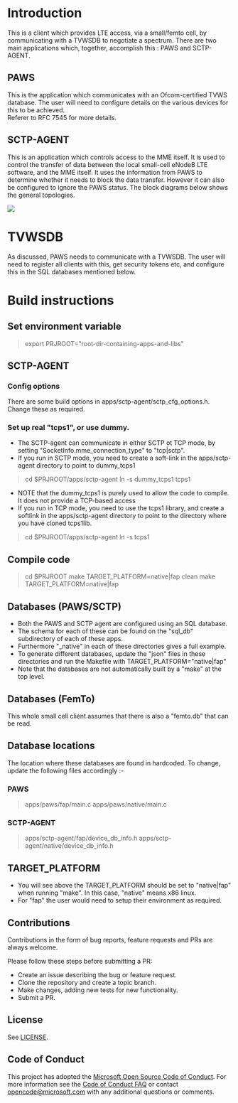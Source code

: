 
# Introduction
This is a client which provides LTE access, via a small/femto cell, by communicating with a TVWSDB to negotiate a spectrum.   There are two main applications which, together, accomplish this : PAWS and SCTP-AGENT.

## PAWS
This is the application which communicates with an Ofcom-certified TVWS database.  The user will need to configure details on the various devices for this to be achieved.  
Referer to RFC 7545 for more details.

## SCTP-AGENT 
This is an application which controls access to the MME itself.   It is used to control the transfer of data between the local small-cell eNodeB LTE software, and the MME itself.
It uses the information from PAWS to determine whether it needs to block the data transfer.  However it can also be configured to ignore the PAWS status.
The block diagrams below shows the general topologies.
 
![](https://github.com/Microsoft/SpectrumDBClient/blob/master/topology.JPG)

# TVWSDB
As discussed, PAWS needs to communicate with a TVWSDB.  The user will need to register all clients with this, get security tokens etc, and configure this in the SQL databases mentioned below.

# Build instructions

## Set environment variable
> export PRJROOT="root-dir-containing-apps-and-libs"

## SCTP-AGENT
### Config options
There are some build options in apps/sctp-agent/sctp_cfg_options.h.   Change these as required.
### Set up real "tcps1", or use dummy.
+ The SCTP-agent can communicate in either SCTP ot TCP mode, by setting "SocketInfo.mme_connection_type" to "tcp|sctp".
+ If you run in SCTP mode, you need to create a soft-link in the apps/sctp-agent directory to point to dummy_tcps1
> cd $PRJROOT/apps/sctp-agent
> ln -s dummy_tcps1 tcps1
+ NOTE that the dummy_tcps1 is purely used to allow the code to compile.  It does not provide a TCP-based access
+ If you run in TCP mode, you need to use the tcps1 library, and create a softlink in the apps/sctp-agent directory to point to the directory where you have cloned tcps1lib.
> cd $PRJROOT/apps/sctp-agent
> ln -s <tcps1lib-directory> tcps1


## Compile code
> cd $PRJROOT
> make TARGET_PLATFORM=native|fap clean
> make TARGET_PLATFORM=native|fap 


## Databases (PAWS/SCTP)
+ Both the PAWS and SCTP agent are configured using an SQL database.
+ The schema for each of these can be found on the "sql_db" subdirectory of each of these apps. 
+ Furthermore "<app>_native" in each of these directories gives a full example.
+ To generate different databases, update the "json" files in these directories and run the Makefile with TARGET_PLATFORM="native|fap"
+ Note that the databases are not automatically built by a "make" at the top level.


## Databases (FemTo)
This whole small cell client assumes that there is also a "femto.db" that can be read.


## Database locations
The location where these databases are found in hardcoded.  To change, update the following files accordingly :-
### PAWS
> apps/paws/fap/main.c
>apps/paws/native/main.c
### SCTP-AGENT
> apps/sctp-agent/fap/device_db_info.h
> apps/sctp-agent/native/device_db_info.h

## TARGET_PLATFORM
+ You will see above the TARGET_PLATFORM should be set to "native|fap" when running "make".  In this case, "native" means x86 linux.
+ For "fap" the user would need to setup their environment as required. 


## Contributions
Contributions in the form of bug reports, feature requests and PRs are always welcome.

Please follow these steps before submitting a PR:
* Create an issue describing the bug or feature request.
* Clone the repository and create a topic branch.
* Make changes, adding new tests for new functionality.
* Submit a PR.

## License
See [LICENSE](LICENSE).

## Code of Conduct
This project has adopted the [Microsoft Open Source Code of Conduct](https://opensource.microsoft.com/codeofconduct/). For more information see the [Code of Conduct FAQ](https://opensource.microsoft.com/codeofconduct/faq/) or contact [opencode@microsoft.com](mailto:opencode@microsoft.com) with any additional questions or comments.


